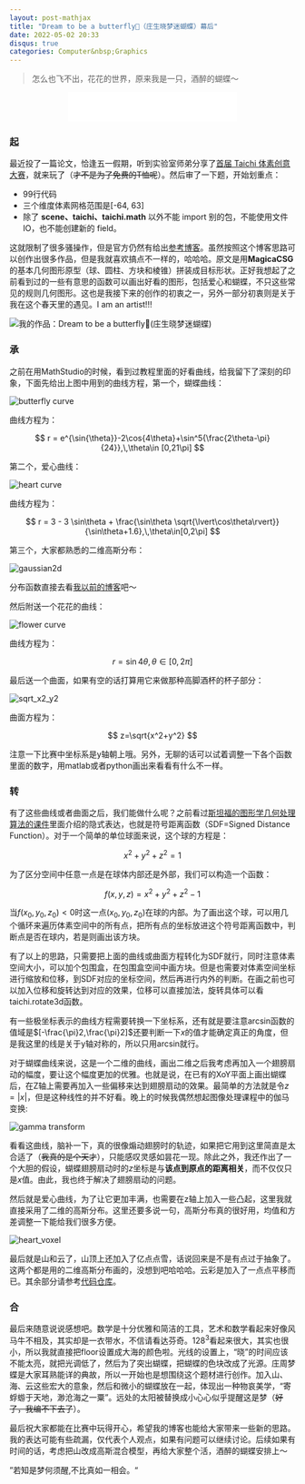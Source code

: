 ```yaml
---
layout: post-mathjax
title: "Dream to be a butterfly🦋（庄生晓梦迷蝴蝶）幕后"
date: 2022-05-02 20:33
disqus: true
categories: Computer&nbsp;Graphics
---
```


> 怎么也飞不出，花花的世界，原来我是一只，酒醉的蝴蝶～

<center>
<iframe frameborder="no" border="0" marginwidth="0" marginheight="0" width=298 height=52 src="//music.163.com/outchain/player?type=2&id=1943643788&auto=1&height=32"></iframe>
</center>

### 起

最近投了一篇论文，恰逢五一假期，听到实验室师弟分享了[首届 Taichi 体素创意大赛](https://mp.weixin.qq.com/s/qYrsNKpRG4NiLNm4URueDw)，就来玩了（~~才不是为了免费的T恤呢~~）。然后审了一下题，开始划重点：

- 99行代码
- 三个维度体素网格范围是[-64, 63]
- 除了 **scene、taichi、taichi.math** 以外不能 import 别的包，不能使用文件 IO，也不能创建新的 field。

这就限制了很多骚操作，但是官方仍然有给出[参考博客](https://mp.weixin.qq.com/s/KzlrWKhli5OwQvw5NrzLoQ)。虽然按照这个博客思路可以创作出很多作品，但是我就喜欢搞点不一样的，哈哈哈。原文是用**MagicaCSG**的基本几何图形原型（球、圆柱、方块和棱锥）拼装成目标形状。正好我想起了之前看到过的一些有意思的函数可以画出好看的图形，包括爱心和蝴蝶，不只这些常见的规则几何图形。这也是我接下来的创作的初衷之一，另外一部分初衷则是关于我在这个春天里的遇见。I am an artist!!!

![我的作品：Dream to be a butterfly🦋(庄生晓梦迷蝴蝶)](https://github.com/marktube/voxel-challenge/raw/main/screenshot2022-05-01-160008.jpg)

### 承

之前在用MathStudio的时候，看到过教程里面的好看曲线，给我留下了深刻的印象，下面先给出上图中用到的曲线方程，第一个，蝴蝶曲线：

![butterfly curve](https://github.com/marktube/marktube.github.io/raw/master/assets/images/butterfly_curve.png)

曲线方程为：

$$
r = e^{\sin{\theta}}-2\cos{4\theta}+\sin^5{\frac{2\theta-\pi}{24}},\,\theta\in [0,21\pi]
$$

第二个，爱心曲线：

![heart curve](https://github.com/marktube/marktube.github.io/raw/master/assets/images/heart_curve.png)

曲线方程为：

$$
r = 3 - 3 \sin\theta + \frac{\sin\theta \sqrt{\lvert\cos\theta\rvert}}{\sin\theta+1.6},\,\theta\in[0,2\pi]
$$

第三个，大家都熟悉的二维高斯分布：

![gaussian2d](https://github.com/marktube/marktube.github.io/raw/master/assets/images/gaussian2d.png)

分布函数直接去看[我以前的博客](https://marktube.github.io/2017/10/12/Random-variables-and-their-distribution)吧～

然后附送一个花花的曲线：

![flower curve](https://github.com/marktube/marktube.github.io/raw/master/assets/images/flower_curve.png)

曲线方程为：

$$
r=\sin{4\theta},\,\theta\in[0,2\pi]
$$


最后送一个曲面，如果有空的话打算用它来做那种高脚酒杯的杯子部分：

![sqrt_x2_y2](https://github.com/marktube/marktube.github.io/raw/master/assets/images/sqrt_x2_y2.png)

曲面方程为：

$$
z=\sqrt{x^2+y^2}
$$

注意一下比赛中坐标系是y轴朝上哦。另外，无聊的话可以试着调整一下各个函数里面的数字，用matlab或者python画出来看看有什么不一样。

### 转

有了这些曲线或者曲面之后，我们能做什么呢？之前看过[斯坦福的图形学几何处理算法的课件](http://graphics.stanford.edu/courses/cs468-10-fall/LectureSlides/04_Surface_Reconstruction.pdf)里面介绍的隐式表达，也就是符号距离函数（SDF=Signed Distance Function）。对于一个简单的单位球面来说，这个球的方程是：

$$
x^2+y^2+z^2=1
$$

为了区分空间中任意一点是在球体内部还是外部，我们可以构造一个函数：

$$
f(x,y,z)=x^2+y^2+z^2-1
$$

当$f(x_0,y_0,z_0)<0$时这一点$(x_0,y_0,z_0)$在球的内部。为了画出这个球，可以用几个循环来遍历体素空间中的所有点，把所有点的坐标放进这个符号距离函数中，判断点是否在球内，若是则画出该方块。

有了以上的思路，只需要把上面的曲线或曲面方程转化为SDF就行，同时注意体素空间大小，可以加个包围盒，在包围盒空间中画方块。但是也需要对体素空间坐标进行缩放和位移，到SDF对应的坐标空间，然后再进行内外的判断。在画之前也可以加入位移和旋转达到对应的效果，位移可以直接加法，旋转具体可以看taichi.rotate3d函数。

有一些极坐标表示的曲线方程需要转换一下坐标系，还有就是要注意arcsin函数的值域是$[-\frac{\pi}2,\frac{\pi}2]$还要判断一下$x$的值才能确定真正的角度，但是我这里的线是关于y轴对称的，所以只用arcsin就行。

对于蝴蝶曲线来说，这是一个二维的曲线，画出二维之后我考虑再加入一个翅膀扇动的幅度，要让这个幅度更加的优雅。也就是说，在已有的XoY平面上画出蝴蝶后，在Z轴上需要再加入一些偏移来达到翅膀扇动的效果。最简单的方法就是令$z=\lvert x\rvert$，但是这种线性的并不好看。晚上的时候我偶然想起图像处理课程中的伽马变换:

![gamma transform](https://github.com/marktube/marktube.github.io/raw/master/assets/images/gamma_transform.png)

看看这曲线，脑补一下，真的很像煽动翅膀时的轨迹，如果把它用到这里简直是太合适了（~~我真的是个天才~~），只能感叹灵感如昙花一现。除此之外，我还作出了一个大胆的假设，蝴蝶翅膀扇动时的$z$坐标是与**该点到原点的距离相关**，而不仅仅只是$x$值。由此，我也终于解决了翅膀扇动的问题。

然后就是爱心曲线，为了让它更加丰满，也需要在z轴上加入一些凸起，这里我就直接采用了二维的高斯分布。这里还要多说一句，高斯分布真的很好用，均值和方差调整一下能给我们很多方便。

![heart_voxel](https://github.com/marktube/marktube.github.io/raw/master/assets/images/screenshot2022-05-04-212516.jpg)

最后就是山和云了，山顶上还加入了亿点点雪，话说回来是不是有点过于抽象了。这两个都是用的二维高斯分布画的，没想到吧哈哈哈。云彩是加入了一点点平移而已。其余部分请参考[代码仓库](https://github.com/marktube/voxel-challenge)。

### 合

最后来随意说说感想吧。数学是十分优雅和简洁的工具，艺术和数学看起来好像风马牛不相及，其实却是一衣带水，不信请看达芬奇。$128^3$看起来很大，其实也很小，所以我就直接把floor设置成大海的颜色啦。光线的设置上，“晓”的时间应该不能太亮，就把光调低了，然后为了突出蝴蝶，把蝴蝶的色块改成了光源。庄周梦蝶是大家耳熟能详的典故，所以一开始也是想围绕这个题材进行创作。加入山、海、云这些宏大的意象，然后和微小的蝴蝶放在一起，体现出一种物哀美学，“寄蜉蝣于天地，渺沧海之一粟”。远处的太阳被替换成小心心似乎提醒这是梦（~~好了，我编不下去了~~）。

最后祝大家都能在比赛中玩得开心，希望我的博客也能给大家带来一些新的思路。我的表达可能有些疏漏，仅代表个人观点，如果有问题可以继续讨论。后续如果有时间的话，考虑把山改成高斯混合模型，再给大家整个活，酒醉的蝴蝶安排上～




”若知是梦何须醒,不比真如一相会。“
